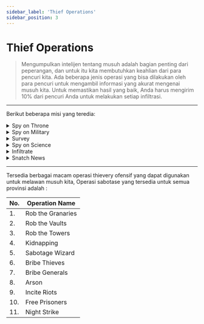 ```yaml
---
sidebar_label: 'Thief Operations'
sidebar_position: 3
---
```


# Thief Operations

>Mengumpulkan intelijen tentang musuh adalah bagian penting dari peperangan, dan untuk itu kita membutuhkan keahlian dari para pencuri kita. Ada beberapa jenis operasi yang bisa dilakukan oleh para pencuri untuk mengambil informasi yang akurat mengenai musuh kita. Untuk memastikan hasil yang baik, Anda harus mengirim 10% dari pencuri Anda untuk melakukan setiap infiltrasi.

--------
Berikut beberapa misi yang teredia:

<details>
  <summary>Spy on Throne</summary>
  <div>
<div>
Dapatkan informasi rinci tentang sumber daya dan pasukan milik musuh Anda.
</div>
</div>
    <br/>
    </details>

<details>
  <summary>Spy on Military</summary>
  <div>
<div>
Pencuri Anda menyusup ke dalam tentara lawan dan memberi tahu jumlah pasukan mereka yang ada di rumah, sedang dalam misi, dan sedang dilatih.
</div>
</div>
    <br/>
    </details>

<details>
  <summary>Survey</summary>
  <div>
<div>
Masuk ke tanah musuh dan menyelidiki bangunan mereka. Ini hanya menampilkan jumlah dan efek bangunan yang sudah selesai.
</div>
</div>
    <br/>
    </details>

<details>
  <summary>Spy on Science</summary>
  <div>
<div>
Mata-matai peneliti musuh Anda dan temukan kemajuan penelitian mereka.
</div>
</div>
    <br/>
    </details>

<details>
  <summary>Infiltrate</summary>
  <div>
<div>
Tembusi Guild Pencuri musuh dan hitung jumlah anggotanya.
</div>
</div>
    <br/>
    </details>

<details>
  <summary>Snatch News</summary>
  <div>
<div>
Curi berita musuh Anda, yang memungkinkan Anda melihat serangan yang dilakukan oleh dan terhadap Kerajaan mereka, serta ritual atau proyek naga yang mereka mulai, peperangan yang mereka mulai atau selesaikan, serta informasi tentang provinsi yang bergabung atau keluar dari kerajaan selama Bulan Utopia saat ini dan sebelumnya.
</div>
</div>
    <br/>
    </details>

------
Tersedia berbagai macam operasi thievery ofensif yang dapat digunakan untuk melawan musuh kita, Operasi sabotase yang tersedia untuk semua provinsi adalah :

No.| Operation Name
---|----------------
1.|Rob the Granaries
2.|Rob the Vaults
3.|Rob the Towers
4.|Kidnapping
5.|Sabotage Wizard
6.|Bribe Thieves
7.|Bribe Generals
8.|Arson
9.| Incite Riots
10.| Free Prisoners
11.| Night Strike

